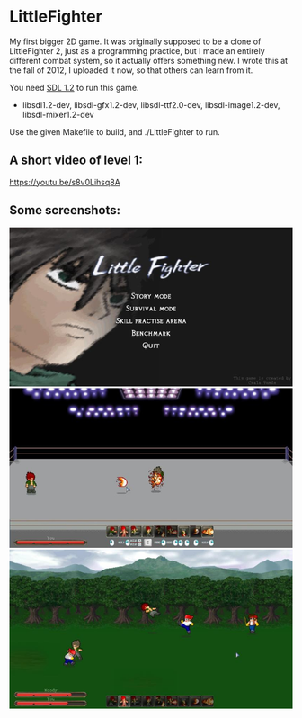 LittleFighter
=============

My first bigger 2D game. It was originally supposed to be a clone of LittleFighter 2, just as a programming practice, but I made an entirely different combat system, so it actually offers something new. I wrote this at the fall of 2012, I uploaded it now, so that others can learn from it.

You need [SDL 1.2](http://www.libsdl.org/download-1.2.php) to run this game.
- libsdl1.2-dev, libsdl-gfx1.2-dev, libsdl-ttf2.0-dev, libsdl-image1.2-dev, libsdl-mixer1.2-dev

Use the given Makefile to build, and ./LittleFighter to run.

A short video of level 1:
-------------------------
https://youtu.be/s8v0Lihsq8A 

Some screenshots:
-----------------

![screenshot](screenshot0.jpg)
![screenshot](screenshot1.jpg)
![screenshot](screenshot2.jpg)
